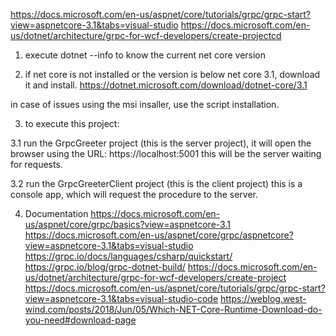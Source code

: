 https://docs.microsoft.com/en-us/aspnet/core/tutorials/grpc/grpc-start?view=aspnetcore-3.1&tabs=visual-studio
https://docs.microsoft.com/en-us/dotnet/architecture/grpc-for-wcf-developers/create-projectcd

1. execute dotnet --info to know the current net core version

2. if net core is not installed or the version is below net core 3.1, download it and install.
https://dotnet.microsoft.com/download/dotnet-core/3.1

in case of issues using the msi insaller, use the script installation.

3. to execute this project:

3.1 run the GrpcGreeter project (this is the server project),
it will open the browser using the URL: https://localhost:5001
this will be the server waiting for requests.

3.2 run the GrpcGreeterClient project (this is the client project)
this is a console app, which will request the procedure to the server.

4. Documentation
https://docs.microsoft.com/en-us/aspnet/core/grpc/basics?view=aspnetcore-3.1
https://docs.microsoft.com/en-us/aspnet/core/grpc/aspnetcore?view=aspnetcore-3.1&tabs=visual-studio
https://grpc.io/docs/languages/csharp/quickstart/
https://grpc.io/blog/grpc-dotnet-build/
https://docs.microsoft.com/en-us/dotnet/architecture/grpc-for-wcf-developers/create-project
https://docs.microsoft.com/en-us/aspnet/core/tutorials/grpc/grpc-start?view=aspnetcore-3.1&tabs=visual-studio-code
 https://weblog.west-wind.com/posts/2018/Jun/05/Which-NET-Core-Runtime-Download-do-you-need#download-page
